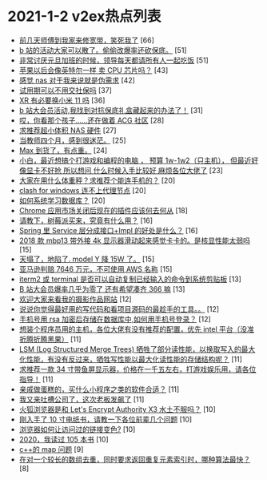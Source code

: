# 2021-1-2 v2ex热点列表

+ [前几天师傅到我家来修宽带，笑死我了](https://www.v2ex.com/t/741000#reply66) [66]
+ [b 站的活动大家可以散了。偷偷改爆率还砍保底。](https://www.v2ex.com/t/741023#reply51) [51]
+ [非常讨厌元旦加班的时候，领导每天都请所有人一起吃饭](https://www.v2ex.com/t/741033#reply51) [51]
+ [苹果以后会像英特尔一样 卖 CPU 芯片吗？](https://www.v2ex.com/t/741002#reply43) [43]
+ [感觉 nas 对于我来说就是伪需求](https://www.v2ex.com/t/741009#reply42) [42]
+ [试用期可以不用交社保吗](https://www.v2ex.com/t/740990#reply37) [37]
+ [XR 有必要换小米 11 吗](https://www.v2ex.com/t/741008#reply36) [36]
+ [b 站大会员活动,我找到对抗保底礼盒藏起来的办法了！](https://www.v2ex.com/t/741069#reply31) [31]
+ [哎，你看那个孩子……还在做着 ACG 社区](https://www.v2ex.com/t/741003#reply28) [28]
+ [求推荐超小体积 NAS 硬件](https://www.v2ex.com/t/741092#reply27) [27]
+ [当教师四个月，感到很迷茫。](https://www.v2ex.com/t/741106#reply25) [25]
+ [Max 到货了，有点重。](https://www.v2ex.com/t/740998#reply24) [24]
+ [小白，最近想搞个打游戏和编程的电脑 ， 预算 1w-1w2（只主机）， 但最近好像显卡不好抢 所以想问 什么时候入手比较好 麻烦各位大佬了](https://www.v2ex.com/t/740991#reply23) [23]
+ [大家在用什么体重秤？求推荐个能连手机的？](https://www.v2ex.com/t/740993#reply20) [20]
+ [clash for windows 连不上代理节点](https://www.v2ex.com/t/741021#reply20) [20]
+ [如何系统学习数据库？](https://www.v2ex.com/t/741026#reply20) [20]
+ [Chrome 应用市场关闭后现在的插件应该何去何从](https://www.v2ex.com/t/741025#reply18) [18]
+ [请教下，树莓派买来，究竟有什么用？](https://www.v2ex.com/t/741017#reply16) [16]
+ [Spring 里 Service 层分成接口+Impl 的好处是什么？](https://www.v2ex.com/t/741075#reply16) [16]
+ [2018 款 mbp13 带外接 4k 显示器滑动起来感觉卡卡的。是核显性能太弱吗](https://www.v2ex.com/t/741028#reply15) [15]
+ [天塌了，地陷了. model Y 降 15W 了。](https://www.v2ex.com/t/741032#reply15) [15]
+ [亚马逊判赔 7646 万元，不可使用 AWS 名称](https://www.v2ex.com/t/741108#reply15) [15]
+ [iterm2 或 terminal 是否可以自动复制已经输入的命令到系统剪贴板](https://www.v2ex.com/t/741015#reply13) [13]
+ [B 站大会员爆率几乎为零了 还有希望凑齐 366 嘛](https://www.v2ex.com/t/741044#reply13) [13]
+ [欢迎大家来看我的摄影作品网站](https://www.v2ex.com/t/741049#reply12) [12]
+ [说说你觉得最好用的写代码和看项目源码的最趁手的工具。。](https://www.v2ex.com/t/741053#reply12) [12]
+ [手机号用 rsa 加密后存储在数据库中,如何用手机号登录？](https://www.v2ex.com/t/741099#reply12) [12]
+ [想装个程序员用的主机，各位大佬有没有推荐的配置，优先 intel 平台（没准折腾折腾黑果）](https://www.v2ex.com/t/740994#reply11) [11]
+ [LSM (Log Structured Merge Trees) 牺牲了部分读性能，以换取写入的最大化性能，有没有反过来，牺牲写性能以最大化读性能的存储结构呢？](https://www.v2ex.com/t/741006#reply11) [11]
+ [求推荐一款 34 寸带鱼屏显示器，价格在一千五左右，打游戏娱乐用，请各位指导！](https://www.v2ex.com/t/741039#reply11) [11]
+ [亲戚做蛋糕的，买什么小程序之类的软件合适？](https://www.v2ex.com/t/741052#reply11) [11]
+ [我又来吐槽公司了，这次老板发飙了](https://www.v2ex.com/t/741105#reply11) [11]
+ [火狐浏览器是和 Let's Encrypt Authority X3 水土不服吗？](https://www.v2ex.com/t/740999#reply10) [10]
+ [刚入手了 10 寸电纸书，请教一下各位前辈几个问题](https://www.v2ex.com/t/741019#reply10) [10]
+ [浏览器如何让访问过的链接变色?](https://www.v2ex.com/t/741056#reply10) [10]
+ [2020，我读过 105 本书](https://www.v2ex.com/t/741076#reply10) [10]
+ [c++的 map 问题](https://www.v2ex.com/t/741065#reply9) [9]
+ [在对一个较长的数组去重，同时要求返回重复元素索引时，哪种算法最快？](https://www.v2ex.com/t/741012#reply8) [8]
